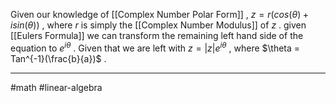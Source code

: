 Given our knowledge of [[Complex Number Polar Form]] , $z = r(cos(\theta) + isin(\theta))$ , where $r$ is simply the [[Complex Number Modulus]]  of $z$ . given [[Eulers Formula]] we can transform the remaining left hand side of the equation to $e^{i\theta}$ . Given that we are left with $z = |z| e^{i\theta}$ , where $\theta = Tan^{-1}(\frac{b}{a})$ .
___
#math #linear-algebra 